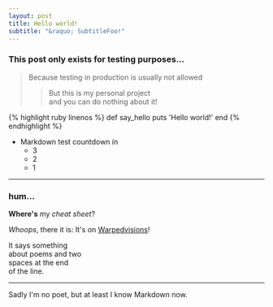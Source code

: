 ```yaml
---
layout: post
title: Hello world!
subtitle: "&raquo; SubtitleFoo!"
---
```


### This post only exists for testing purposes...

> Because testing in production is usually not allowed
>> But this is my personal project  
>> and you can do nothing about it!

{% highlight ruby linenos %}
def say_hello
  puts 'Hello world!'
end
{% endhighlight %}

* Markdown test countdown in
  * 3
  * 2
  * 1

****

### hum...

**Where's** my *cheat sheet*?

*Whoops*, there it is: It's on [Warpedvisions](http://warpedvisions.org/projects/markdown-cheat-sheet/)!

It says something  
about poems and two  
spaces at the end  
of the line.  

* * * *

Sadly I'm no poet, but at least I know Markdown now.
